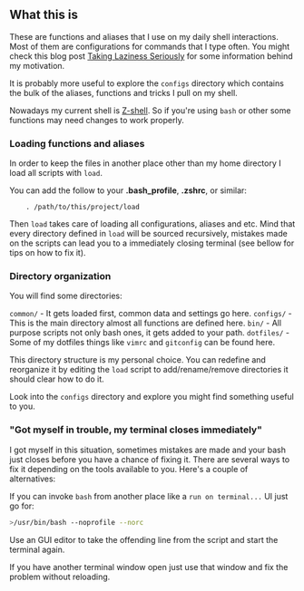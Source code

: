 ## What this is

These are functions and aliases that I use on my daily shell interactions. Most
of them are configurations for commands that I type often. You might check this blog
post [Taking Laziness Seriously](http://marcovaltas.com/2011/03/28/taking-laziness-seriously.html)
for some information behind my motivation.

It is probably more useful to explore the `configs` directory which contains
the bulk of the aliases, functions and tricks I pull on my shell.

Nowadays my current shell is [Z-shell](https://en.wikipedia.org/wiki/Z_shell). So if
you're using `bash` or other some functions may need changes to work properly.

### Loading functions and aliases

In order to keep the files in another place other than my home directory I load
all scripts with `load`.

You can add the follow to your __.bash_profile__, __.zshrc__, or similar:

		. /path/to/this/project/load

Then `load` takes care of loading all configurations, aliases and etc. Mind that
every directory defined in `load` will be sourced recursively, mistakes made on
the scripts can lead you to a immediately closing terminal (see bellow for tips
on how to fix it).

### Directory organization

You will find some directories:

`common/` - It gets loaded first, common data and settings go here.
`configs/` - This is the main directory almost all functions are defined here.
`bin/` - All purpose scripts not only bash ones, it gets added to your path.
`dotfiles/` - Some of my dotfiles things like `vimrc` and `gitconfig` can be found here.

This directory structure is my personal choice. You can redefine and reorganize
it by editing the `load` script to add/rename/remove directories it should
clear how to do it.

Look into the `configs` directory and explore you might find something useful
to you.

### "Got myself in trouble, my terminal closes immediately"

I got myself in this situation, sometimes mistakes are made and your bash just
closes before you have a chance of fixing it. There are several ways to fix it
depending on the tools available to you. Here's a couple of alternatives:

If you can invoke `bash` from another place like a `run on terminal...` UI just
go for:

```bash
>/usr/bin/bash --noprofile --norc
```

Use an GUI editor to take the offending line from the script and start the
terminal again.

If you have another terminal window open just use that window and fix the
problem without reloading.
